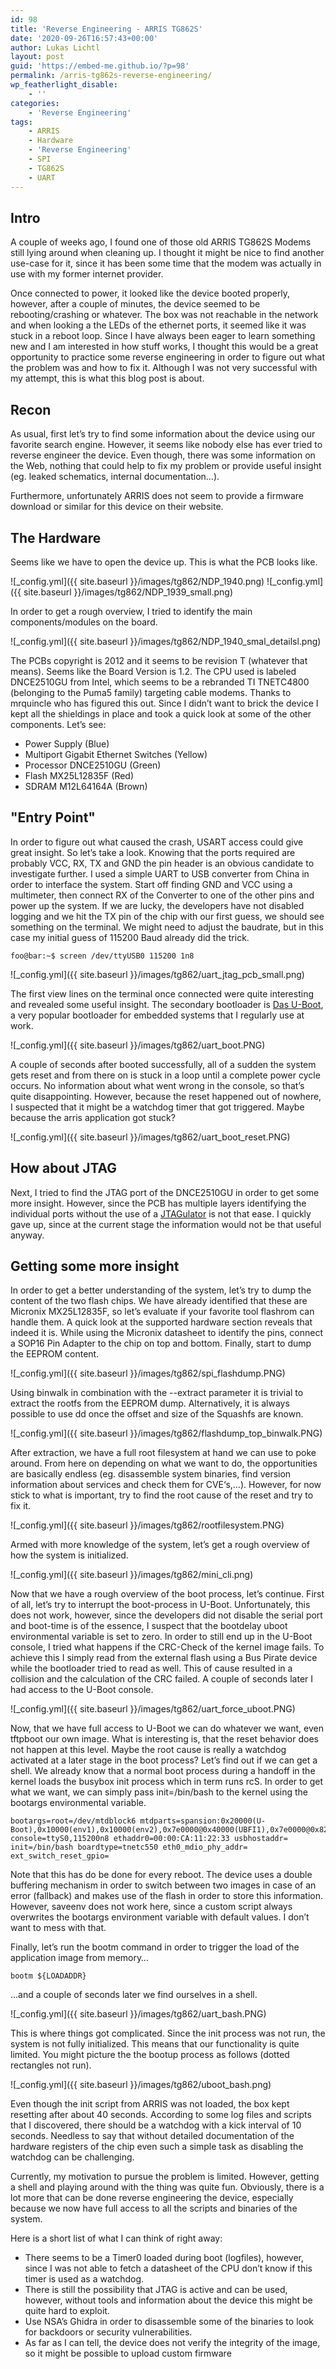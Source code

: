 ```yaml
---
id: 98
title: 'Reverse Engineering - ARRIS TG862S'
date: '2020-09-26T16:57:43+00:00'
author: Lukas Lichtl
layout: post
guid: 'https://embed-me.github.io/?p=98'
permalink: /arris-tg862s-reverse-engineering/
wp_featherlight_disable:
    - ''
categories:
    - 'Reverse Engineering'
tags:
    - ARRIS
    - Hardware
    - 'Reverse Engineering'
    - SPI
    - TG862S
    - UART
---
```


## Intro

A couple of weeks ago, I found one of those old ARRIS TG862S Modems still lying around when cleaning up. I thought it might be nice to find another use-case for it, since it has been some time that the modem was actually in use with my former internet provider.

Once connected to power, it looked like the device booted properly, however, after a couple of minutes, the device seemed to be rebooting/crashing or whatever. The box was not reachable in the network and when looking a the LEDs of the ethernet ports, it seemed like it was stuck in a reboot loop. Since I have always been eager to learn something new and I am interested in how stuff works, I thought this would be a great opportunity to practice some reverse engineering in order to figure out what the problem was and how to fix it. Although I was not very successful with my attempt, this is what this blog post is about.

## Recon

As usual, first let’s try to find some information about the device using our favorite search engine. However, it seems like nobody else has ever tried to reverse engineer the device. Even though, there was some information on the Web, nothing that could help to fix my problem or provide useful insight (eg. leaked schematics, internal documentation…).

Furthermore, unfortunately ARRIS does not seem to provide a firmware download or similar for this device on their website.

## The Hardware

Seems like we have to open the device up. This is what the PCB looks like.

![_config.yml]({{ site.baseurl }}/images/tg862/NDP_1940.png)
![_config.yml]({{ site.baseurl }}/images/tg862/NDP_1939_small.png)

In order to get a rough overview, I tried to identify the main components/modules on the board.

![_config.yml]({{ site.baseurl }}/images/tg862/NDP_1940_smal_detailsl.png)

The PCBs copyright is 2012 and it seems to be revision T (whatever that means). Seems like the Board Version is 1.2. The CPU used is labeled DNCE2510GU from Intel, which seems to be a rebranded TI TNETC4800 (belonging to the Puma5 family) targeting cable modems. Thanks to mrquincle who has figured this out. Since I didn’t want to brick the device I kept all the shieldings in place and took a quick look at some of the other components. Let’s see:

- Power Supply (Blue)
- Multiport Gigabit Ethernet Switches (Yellow)
- Processor DNCE2510GU (Green)
- Flash MX25L12835F (Red)
- SDRAM M12L64164A (Brown)

## "Entry Point"

In order to figure out what caused the crash, USART access could give great insight. So let’s take a look. Knowing that the ports required are probably VCC, RX, TX and GND the pin header is an obvious candidate to investigate further. I used a simple UART to USB converter from China in order to interface the system. Start off finding GND and VCC using a multimeter, then connect RX of the Converter to one of the other pins and power up the system. If we are lucky, the developers have not disabled logging and we hit the TX pin of the chip with our first guess, we should see something on the terminal. We might need to adjust the baudrate, but in this case my initial guess of 115200 Baud already did the trick.


```console
foo@bar:~$ screen /dev/ttyUSB0 115200 1n8
```

![_config.yml]({{ site.baseurl }}/images/tg862/uart_jtag_pcb_small.png)

The first view lines on the terminal once connected were quite interesting and revealed some useful insight. The secondary bootloader is [Das U-Boot](https://u-boot.readthedocs.io/en/latest/), a very popular bootloader for embedded systems that I regularly use at work.

![_config.yml]({{ site.baseurl }}/images/tg862/uart_boot.PNG)

A couple of seconds after booted successfully, all of a sudden the system gets reset and from there on is stuck in a loop until a complete power cycle occurs. No information about what went wrong in the console, so that’s quite disappointing. However, because the reset happened out of nowhere, I suspected that it might be a watchdog timer that got triggered. Maybe because the arris application got stuck?

![_config.yml]({{ site.baseurl }}/images/tg862/uart_boot_reset.PNG)


## How about JTAG

Next, I tried to find the JTAG port of the DNCE2510GU in order to get some more insight. However, since the PCB has multiple layers identifying the individual ports without the use of a [JTAGulator](http://www.grandideastudio.com/jtagulator/) is not that ease. I quickly gave up, since at the current stage the information would not be that useful anyway.

## Getting some more insight

In order to get a better understanding of the system, let’s try to dump the content of the two flash chips. We have already identified that these are Micronix MX25L12835F, so let’s evaluate if your favorite tool flashrom can handle them. A quick look at the supported hardware section reveals that indeed it is. While using the Micronix datasheet to identify the pins, connect a SOP16 Pin Adapter to the chip on top and bottom. Finally, start to dump the EEPROM content.

![_config.yml]({{ site.baseurl }}/images/tg862/spi_flashdump.PNG)

Using binwalk in combination with the --extract parameter it is trivial to extract the rootfs from the EEPROM dump. Alternatively, it is always possible to use dd once the offset and size of the Squashfs are known.

![_config.yml]({{ site.baseurl }}/images/tg862/flashdump_top_binwalk.PNG)

After extraction, we have a full root filesystem at hand we can use to poke around. From here on depending on what we want to do, the opportunities are basically endless (eg. disassemble system binaries, find version information about services and check them for CVE‘s,…). However, for now stick to what is important, try to find the root cause of the reset and try to fix it.

![_config.yml]({{ site.baseurl }}/images/tg862/rootfilesystem.PNG)

Armed with more knowledge of the system, let’s get a rough overview of how the system is initialized.

![_config.yml]({{ site.baseurl }}/images/tg862/mini_cli.png)

Now that we have a rough overview of the boot process, let’s continue. First of all, let’s try to interrupt the boot-process in U-Boot. Unfortunately, this does not work, however, since the developers did not disable the serial port and boot-time is of the essence, I suspect that the bootdelay uboot environmental variable is set to zero. In order to still end up in the U-Boot console, I tried what happens if the CRC-Check of the kernel image fails. To achieve this I simply read from the external flash using a Bus Pirate device while the bootloader tried to read as well. This of cause resulted in a collision and the calculation of the CRC failed. A couple of seconds later I had access to the U-Boot console.

![_config.yml]({{ site.baseurl }}/images/tg862/uart_force_uboot.PNG)


Now, that we have full access to U-Boot we can do whatever we want, even tftpboot our own image. What is interesting is, that the reset behavior does not happen at this level. Maybe the root cause is really a watchdog activated at a later stage in the boot process? Let’s find out if we can get a shell. We already know that a normal boot process during a handoff in the kernel loads the busybox init process which in term runs rcS. In order to get what we want, we can simply pass init=/bin/bash to the kernel using the bootargs environmental variable.

```console
bootargs=root=/dev/mtdblock6 mtdparts=spansion:0x20000(U-Boot),0x10000(env1),0x10000(env2),0x7e0000@0x40000(UBFI1),0x7e0000@0x820000(UBFI2),0x1386c4@0x82193c(Kernel)ro,0x5ff000(RootFileSystem)ro;spansion1:0x60000@0xfa0000(nvram),0x7d0000@0(ARRS1),0x7cffc0@0x40(FS1),0x7d0000@0x7d0000(ARRS2),0x7cffc0@0x7d0040(FS2) console=ttyS0,115200n8 ethaddr0=00:00:CA:11:22:33 usbhostaddr= init=/bin/bash boardtype=tnetc550 eth0_mdio_phy_addr= ext_switch_reset_gpio=
```

Note that this has do be done for every reboot. The device uses a double buffering mechanism in order to switch between two images in case of an error (fallback) and makes use of the flash in order to store this information. However, saveenv does not work here, since a custom script always overwrites the bootargs environment variable with default values. I don’t want to mess with that.

Finally, let’s run the bootm command in order to trigger the load of the application image from memory…


```console
bootm ${LOADADDR}
```

…and a couple of seconds later we find ourselves in a shell.

![_config.yml]({{ site.baseurl }}/images/tg862/uart_bash.PNG)

This is where things got complicated. Since the init process was not run, the system is not fully initialized. This means that our functionality is quite limited. You might picture the the bootup process as follows (dotted rectangles not run).


![_config.yml]({{ site.baseurl }}/images/tg862/uboot_bash.png)


Even though the init script from ARRIS was not loaded, the box kept resetting after about 40 seconds. According to some log files and scripts that I discovered, there should be a watchdog with a kick interval of 10 seconds. Needless to say that without detailed documentation of the hardware registers of the chip even such a simple task as disabling the watchdog can be challenging.

Currently, my motivation to pursue the problem is limited. However, getting a shell and playing around with the thing was quite fun. Obviously, there is a lot more that can be done reverse engineering the device, especially because we now have full access to all the scripts and binaries of the system.

Here is a short list of what I can think of right away:

- There seems to be a Timer0 loaded during boot (logfiles), however, since I was not able to fetch a datasheet of the CPU don’t know if this timer is used as a watchdog.
- There is still the possibility that JTAG is active and can be used, however, without tools and information about the device this might be quite hard to exploit.
- Use NSA’s Ghidra in order to disassemble some of the binaries to look for backdoors or security vulnerabilities.
- As far as I can tell, the device does not verify the integrity of the image, so it might be possible to upload custom firmware
